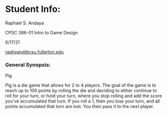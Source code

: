 # Student Info:
Raphael S. Andaya

CPSC 386-01 Intro to Game Design

6/17/21

raphyand@csu.fullerton.edu

### General Synopsis:
Pig 

Pig is a die game that allows for 2 to 4 players.  The goal of the game is to reach up to 100 points by rolling the die
and deciding to either continue to roll for your turn, or hold your turn, where you stop rolling and add the score you've accumulated
that turn.  If you roll a 1, then you lose your turn, and all points accumulated that turn are lost.  You then pass it to the next player.